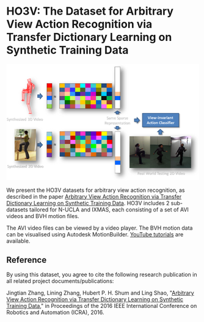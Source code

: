 # HO3V: The Dataset for Arbitrary View Action Recognition via Transfer Dictionary Learning on Synthetic Training Data

![teaser](https://github.com/hubertshum/HO3V/blob/e2d7b608af45505f70d4256eb8fa88f7dcdb2fc0/teaser.png)

<p>We present the HO3V datasets for arbitrary view action recognition, as described in the paper <a href="http://hubertshum.com/pbl_icra2016action.htm">Arbitrary View Action Recognition via Transfer Dictionary Learning on Synthetic Training Data</a>. HO3V includes 2 sub-datasets tailored for N-UCLA and IXMAS, each consisting of a set of AVI videos and BVH motion files.

The AVI video files can be viewed by a video player. The BVH motion data can be visualised using Autodesk MotionBuilder. <a href="https://www.youtube.com/playlist?list=PLtv0q3KQ5a9rKTl3v4qwmTY2VaXemwPu8">YouTube tutorials</a> are available.

<h2>Reference</h2>
<p>By using this dataset, you agree to cite the following research publication in all related project documents/publications:</p>
<p ">Jingtian Zhang, Lining Zhang, Hubert P. H. Shum and Ling Shao, "<a href="http://hubertshum.com/pbl_icra2016action.htm">Arbitrary View Action Recognition via Transfer Dictionary Learning on Synthetic Training Data</a>," in Proceedings of the 2016 IEEE International Conference on Robotics and Automation (ICRA), 2016.</p>


